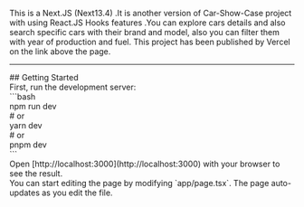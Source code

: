 This is a Next.JS (Next13.4) .It is another version of Car-Show-Case project with using React.JS Hooks features .You can explore cars details and also search specific cars with their brand and model, also you can filter them with year of production and fuel. This project has been published by Vercel on the link above the page.
<br/>
<hr/>
## Getting Started
<br/>
First, run the development server:
<br/>
```bash<br/>
npm run dev<br/>
# or<br/>
yarn dev<br/>
# or<br/>
pnpm dev<br/>
```
<br/>
Open [http://localhost:3000](http://localhost:3000) with your browser to see the result.
<br/>
You can start editing the page by modifying `app/page.tsx`. The page auto-updates as you edit the file.
